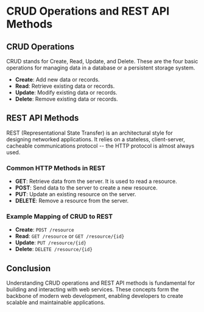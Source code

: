# CRUD Operations and REST API Methods

## CRUD Operations

CRUD stands for Create, Read, Update, and Delete. These are the four basic operations for managing data in a database or a persistent storage system.

- **Create**: Add new data or records.
- **Read**: Retrieve existing data or records.
- **Update**: Modify existing data or records.
- **Delete**: Remove existing data or records.

## REST API Methods

REST (Representational State Transfer) is an architectural style for designing networked applications. It relies on a stateless, client-server, cacheable communications protocol -- the HTTP protocol is almost always used.

### Common HTTP Methods in REST

- **GET**: Retrieve data from the server. It is used to read a resource.
- **POST**: Send data to the server to create a new resource.
- **PUT**: Update an existing resource on the server.
- **DELETE**: Remove a resource from the server.

### Example Mapping of CRUD to REST

- **Create**: `POST /resource`
- **Read**: `GET /resource` or `GET /resource/{id}`
- **Update**: `PUT /resource/{id}`
- **Delete**: `DELETE /resource/{id}`

## Conclusion

Understanding CRUD operations and REST API methods is fundamental for building and interacting with web services. These concepts form the backbone of modern web development, enabling developers to create scalable and maintainable applications.
